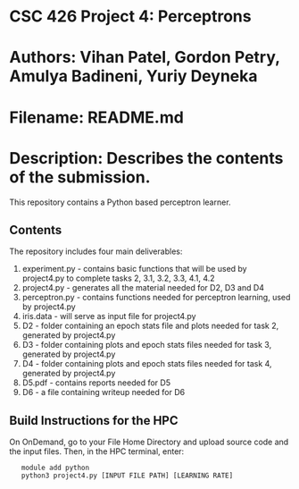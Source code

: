 # CSC 426 Project 4: Perceptrons
# Authors: Vihan Patel, Gordon Petry, Amulya Badineni, Yuriy Deyneka
# Filename: README.md
# Description: Describes the contents of the submission.

This repository contains a Python based perceptron learner.

## Contents
The repository includes four main deliverables:

  1. experiment.py - contains basic functions that will be used by project4.py to complete tasks 2, 3.1, 3.2, 3.3, 4.1, 4.2
  2. project4.py - generates all the material needed for D2, D3 and D4
  3. perceptron.py - contains functions needed for perceptron learning, used by project4.py
  4. iris.data - will serve as input file for project4.py
  5. D2 - folder containing an epoch stats file and plots needed for task 2, generated by project4.py
  6. D3 - folder containing plots and epoch stats files needed for task 3, generated by project4.py
  7. D4 - folder containing plots and epoch stats files needed for task 4, generated by project4.py
  8. D5.pdf - contains reports needed for D5
  9. D6 - a file containing writeup needed for D6

## Build Instructions for the HPC

On OnDemand, go to your File Home Directory and upload source code and the input files. Then, in the HPC terminal, enter: 

``` 
   module add python
   python3 project4.py [INPUT FILE PATH] [LEARNING RATE]
```
